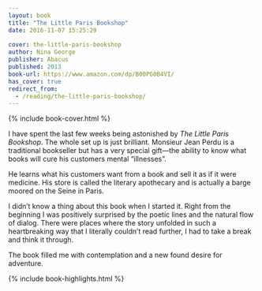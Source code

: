 ```yaml
---
layout: book
title: "The Little Paris Bookshop"
date: 2016-11-07 15:25:29
 
cover: the-little-paris-bookshop
author: Nina George
publisher: Abacus
published: 2013
book-url: https://www.amazon.com/dp/B00PG0B4VI/
has_cover: true
redirect_from:
  - /reading/the-little-paris-bookshop/
---
```

{% include book-cover.html %}

I have spent the last few weeks being astonished by _The Little Paris Bookshop_. The whole set up is just brilliant. Monsieur Jean Perdu is a traditional bookseller but has a very special gift—the ability to know what books will cure his customers mental “illnesses”.

He learns what his customers want from a book and sell it as if it were medicine. His store is called the literary apothecary and is actually a barge moored on the Seine in Paris.

I didn’t know a thing about this book when I started it. Right from the beginning I was positively surprised by the poetic lines and the natural flow of dialog. There were places where the story unfolded in such a heartbreaking way that I literally couldn’t read further, I had to take a break and think it through.

The book filled me with contemplation and a new found desire for adventure.

{% include book-highlights.html %}
